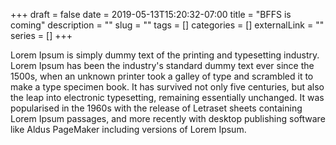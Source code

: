 +++
draft = false
date = 2019-05-13T15:20:32-07:00
title = "BFFS is coming"
description = ""
slug = ""
tags = []
categories = []
externalLink = ""
series = []
+++

Lorem Ipsum is simply dummy text of the printing and typesetting industry. Lorem Ipsum has been the industry's standard dummy text ever since the 1500s, when an unknown printer took a galley of type and scrambled it to make a type specimen book. It has survived not only five centuries, but also the leap into electronic typesetting, remaining essentially unchanged. It was popularised in the 1960s with the release of Letraset sheets containing Lorem Ipsum passages, and more recently with desktop publishing software like Aldus PageMaker including versions of Lorem Ipsum.
